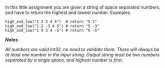 In this little assignment you are given a string of space separated numbers, and have to return the highest and lowest number.
Examples
```
high_and_low("1 2 3 4 5")  # return "5 1"
high_and_low("1 2 -3 4 5") # return "5 -3"
high_and_low("1 9 3 4 -5") # return "9 -5"
```
***Notes***

*All numbers are valid Int32, no need to validate them.*
*There will always be at least one number in the input string.*
*Output string must be two numbers separated by a single space, and highest number is first.*

